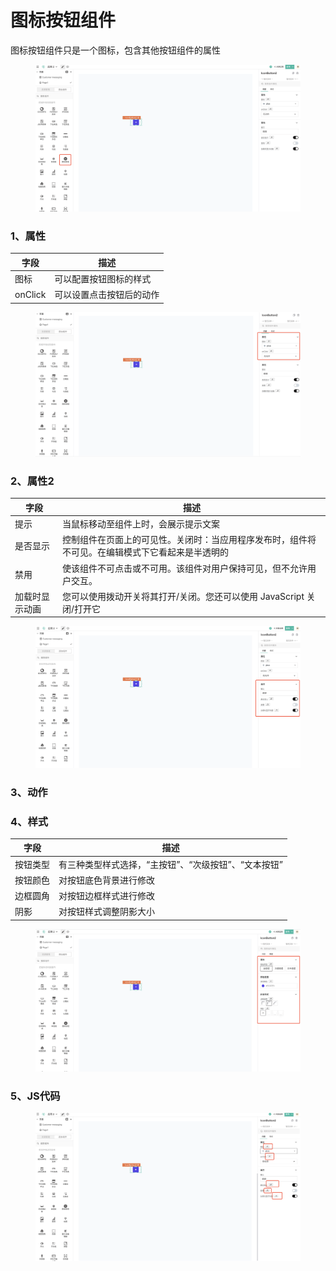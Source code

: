 # 图标按钮组件

图标按钮组件只是一个图标，包含其他按钮组件的属性

<figure><img src="../../../.gitbook/assets/image (102) (1).png" alt=""><figcaption></figcaption></figure>

### 1、属性

| 字段      | 描述           |
| ------- | ------------ |
| 图标      | 可以配置按钮图标的样式  |
| onClick | 可以设置点击按钮后的动作 |

<figure><img src="../../../.gitbook/assets/image (131).png" alt=""><figcaption></figcaption></figure>

### 2、属性2

| 字段      | 描述                                               |
| ------- | ------------------------------------------------ |
| 提示      | 当鼠标移动至组件上时，会展示提示文案                               |
| 是否显示    | 控制组件在页面上的可见性。关闭时：当应用程序发布时，组件将不可见。在编辑模式下它看起来是半透明的 |
| 禁用      | 使该组件不可点击或不可用。该组件对用户保持可见，但不允许用户交互。                |
| 加载时显示动画 | 您可以使用拨动开关将其打开/关闭。您还可以使用 JavaScript 关闭/打开它        |

<figure><img src="../../../.gitbook/assets/image (115) (1).png" alt=""><figcaption></figcaption></figure>

### 3、动作





### 4、样式

| 字段   | 描述                            |
| ---- | ----------------------------- |
| 按钮类型 | 有三种类型样式选择，“主按钮”、“次级按钮”、“文本按钮” |
| 按钮颜色 | 对按钮底色背景进行修改                   |
| 边框圆角 | 对按钮边框样式进行修改                   |
| 阴影   | 对按钮样式调整阴影大小                   |

<figure><img src="../../../.gitbook/assets/image (120).png" alt=""><figcaption></figcaption></figure>



### 5、JS代码



<figure><img src="../../../.gitbook/assets/image (113) (1).png" alt=""><figcaption></figcaption></figure>
